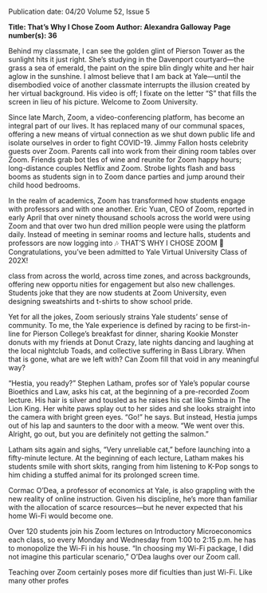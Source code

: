 Publication date: 04/20
Volume 52, Issue 5

**Title: That’s Why I Chose Zoom**
**Author: Alexandra Galloway**
**Page number(s): 36**

Behind my classmate, I can see the golden glint 
of Pierson Tower as the sunlight hits it just right. 
She’s studying in the Davenport courtyard—the 
grass a sea of emerald, the paint on the spire blin­
dingly white and her hair aglow in the sunshine. 
I almost believe that I am back at Yale––until the 
disembodied voice of another classmate interrupts 
the illusion created by her virtual background. His 
video is off; I fixate on the letter “S” that fills the 
screen in lieu of his picture. Welcome to Zoom 
University. 

Since late March, Zoom, a video-conferencing 
platform, has become an integral part of our lives. 
It has replaced many of our communal spaces, 
offering a new means of virtual connection as we 
shut down public life and isolate ourselves in order 
to fight COVID-19. Jimmy Fallon hosts celebrity 
guests over Zoom. Parents call into work from their 
dining room tables over Zoom. Friends grab bot­
tles of wine and reunite for Zoom happy hours; 
long-distance couples Netflix and Zoom. Strobe 
lights flash and bass booms as students sign in to 
Zoom dance parties and jump around their child­
hood bedrooms.  

In the realm of academics, Zoom has transformed 
how students engage with professors and with one 
another. Eric Yuan, CEO of Zoom, reported in 
early April that over ninety thousand schools across 
the world were using Zoom and that over two hun­
dred million people were using the platform daily. 
Instead of meeting in seminar rooms and lecture 
halls, students and professors are now logging into 
🎶 THAT’S WHY 
    I CHOSE ZOOM 🎵
Congratulations, you’ve been admitted 
to Yale Virtual University Class of 202X! 

class from across the world, across time zones, 
and across backgrounds, offering new opportu­
nities for engagement but also new challenges. 
Students joke that they are now students at Zoom 
University, even designing sweatshirts and t-shirts 
to show school pride. 

Yet for all the jokes, Zoom seriously strains Yale 
students’ sense of community. To me, the Yale 
experience is defined by racing to be first-in-line 
for Pierson College’s breakfast for dinner, sharing 
Kookie Monster donuts with my friends at Donut 
Crazy, late nights dancing and laughing at the 
local nightclub Toads, and collective suffering in 
Bass Library. When that is gone, what are we left 
with? Can Zoom fill that void in any meaningful 
way? 

“Hestia, you ready?” Stephen Latham, profes­
sor of Yale’s popular course Bioethics and Law, 
asks his cat, at the beginning of a pre-recorded 
Zoom lecture. His hair is silver and tousled as he 
raises his cat like Simba in The Lion King. Her 
white paws splay out to her sides and she looks 
straight into the camera with bright green eyes. 
“Go!” he says. But instead, Hestia jumps out 
of his lap and saunters to the door with a meow. 
“We went over this. Alright, go out, but you are 
definitely not getting the salmon.” 

Latham sits again and sighs, “Very unreliable 
cat,” before launching into a fifty-minute lecture. 
At the beginning of each lecture, Latham makes 
his students smile with short skits, ranging from 
him listening to K-Pop songs to him chiding a 
stuffed animal for its prolonged screen time. 

Cormac O’Dea, a professor of economics at 
Yale, is also grappling with the new reality of 
online instruction. Given his discipline, he’s 
more than familiar with the allocation of scarce 
resources—but he never expected that his home 
Wi-Fi would become one. 

Over 120 students join his Zoom lectures on 
Introductory Microeconomics each class, so every 
Monday and Wednesday from 1:00 to 2:15 p.m. 
he has to monopolize the Wi-Fi in his house. “In 
choosing my Wi-Fi package, I did not imagine 
this particular scenario,” O’Dea laughs over our 
Zoom call. 

Teaching over Zoom certainly poses more dif­
ficulties than just Wi-Fi. Like many other profes­